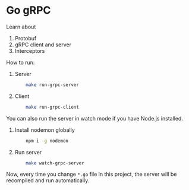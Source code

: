 # Go gRPC

Learn about
1. Protobuf
2. gRPC client and server
3. Interceptors

How to run:
1. Server
    ```bash
        make run-grpc-server
    ```

2. Client
    ```bash
        make run-grpc-client
    ```

You can also run the server in watch mode if you have Node.js installed.
1. Install nodemon globally
    ```bash
        npm i -g nodemon
    ```
2. Run server
    ```bash
        make watch-grpc-server
    ```

Now, every time you change `*.go` file in this project, the server will be recompiled and run automatically.